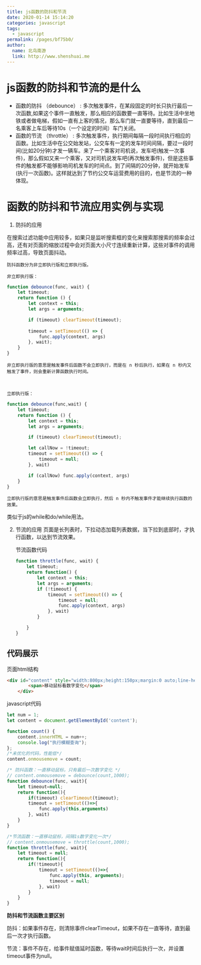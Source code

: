 ```yaml
---
title: js函数的防抖和节流
date: 2020-01-14 15:14:20
categories: javascript
tags: 
  - javascript
permalink: /pages/bf75b0/
author: 
  name: 北鸟南游
  link: http://www.shenshuai.me
---
```


# js函数的防抖和节流的是什么

- 函数的防抖 （debounce） : 多次触发事件，在某段固定的时长只执行最后一次函数,如果这个事件一直触发，那么相应的函数要一直等待。比如生活中坐地铁或者做电梯，假如一直有上客的情况，那么车门就一直要等待，直到最后一名乘客上车后等待10s（一个设定的时间）车门关闭。
- 函数的节流 （throttle） : 多次触发事件，执行期间每隔一段时间执行相应的函数。比如生活中在公交始发站，公交车有一定的发车时间间隔，要过一段时间(比如20分钟)才发一辆车。来了一个乘客对司机说，发车吧(触发一次事件)，那么假如又来一个乘客，又对司机说发车吧(再次触发事件)，但是这些事件的触发都不能够影响司机发车的时间点。到了间隔的20分钟，就开始发车(执行一次函数)。这样就达到了节约公交车运营费用的目的，也是节流的一种体现。



# 函数的防抖和节流应用实例与实现

1.  防抖的应用 

   在搜索过滤功能中应用较多，如果只是监听搜索框的变化来搜索那搜索的频率会过高，还有对页面的缩放过程中会对页面大小尺寸连续重新计算，这些对事件的调用频率过高，导致页面抖动。

   

    防抖函数分为非立即执行版和立即执行版。 

    非立即执行版： 

   ```javascript
   function debounce(func, wait) {
       let timeout;
       return function () {
           let context = this;
           let args = arguments;
   
           if (timeout) clearTimeout(timeout);
           
           timeout = setTimeout(() => {
               func.apply(context, args)
           }, wait);
       }
   }
   ```

    非立即执行版的意思是触发事件后函数不会立即执行，而是在 n 秒后执行，如果在 n 秒内又触发了事件，则会重新计算函数执行时间。 

   

    立即执行版： 

   ```javascript
   function debounce(func,wait) {
       let timeout;
       return function () {
           let context = this;
           let args = arguments;
   
           if (timeout) clearTimeout(timeout);
   
           let callNow = !timeout;
           timeout = setTimeout(() => {
               timeout = null;
           }, wait)
   
           if (callNow) func.apply(context, args)
       }
   }
   ```

    立即执行版的意思是触发事件后函数会立即执行，然后 n 秒内不触发事件才能继续执行函数的效果。 

   类似于js的while和do/while用法。

   

2. 节流的应用
   页面是长列表时，下拉动态加载列表数据，当下拉到底部时，才执行函数，以达到节流效果。

   节流函数代码

   ```javascript
   function throttle(func, wait) {
       let timeout;
       return function() {
           let context = this;
           let args = arguments;
           if (!timeout) {
               timeout = setTimeout(() => {
                   timeout = null;
                   func.apply(context, args)
               }, wait)
           }
   
       }
   }
   ```

   

##     代码展示

页面html结构

```html
<div id="content" style="width:800px;height:150px;margin:0 auto;line-height:150px;text-align:center; color: #fff;background:#eee;font-size:80px;">
		<span>移动鼠标看数字变化</span>
	</div>
```

javascript代码

```JavaScript
let num = 1;
let content = document.getElementById('content');

function count() {
    content.innerHTML = num++;
    console.log("执行模糊查询");
};
/*未优化的代码，性能低*/
content.onmousemove = count;

/* 防抖函数：一直移动鼠标，只有最后一次数字变化 */
// content.onmousemove = debounce(count,1000);
function debounce(func, wait){
    let timeout=null;
    return function(){
        if(timeout) clearTimeout(timeout);
        timeout = setTimeout(()=>{
            func.apply(this,arguments)
        }, wait)
    }
}

/*节流函数：一直移动鼠标，间隔1s数字变化一次*/
// content.onmousemove = throttle(count,1000);
function throttle(func, wait){
    let timeout = null;
    return function(){
        if(!timeout){
            timeout = setTimeout(()=>{
                func.apply(this, arguments);
                timeout = null;
            }, wait)
        }
    }
}
```



**防抖和节流函数主要区别**

防抖：如果事件存在，则清除事件clearTimeout，如果不存在一直等待，直到最后一次才执行函数。

节流：事件不存在，给事件赋值延时函数，等待wait时间后执行一次，并设置timeout事件为null。



